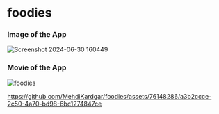 # foodies

### Image of the App
![Screenshot 2024-06-30 160449](https://github.com/MehdiKardgar/foodies/assets/76148286/c5130a67-3e83-4053-887a-bc5aa1a741ba)




### Movie of the App
![foodies](https://github.com/MehdiKardgar/foodies/assets/76148286/a3b2ccce-2c50-4a70-bd98-6bc1274847ce)

https://github.com/MehdiKardgar/foodies/assets/76148286/a3b2ccce-2c50-4a70-bd98-6bc1274847ce


<!-- npm run dev -->

